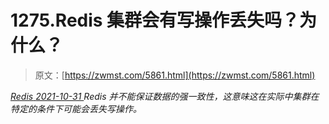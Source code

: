 <!--yml
category: 未分类
date: 0001-01-01 00:00:00
--->

# 1275.Redis 集群会有写操作丢失吗？为什么？

> 原文：[https://zwmst.com/5861.html](https://zwmst.com/5861.html)

   [ *Redis* ](https://zwmst.com/redis)*[ <time datetime="2021-11-01T01:09:49+08:00"> 2021-10-31 </time> ](https://zwmst.com/5861.html)  Redis 并不能保证数据的强一致性，这意味这在实际中集群在特定的条件下可能会丢失写操作。*